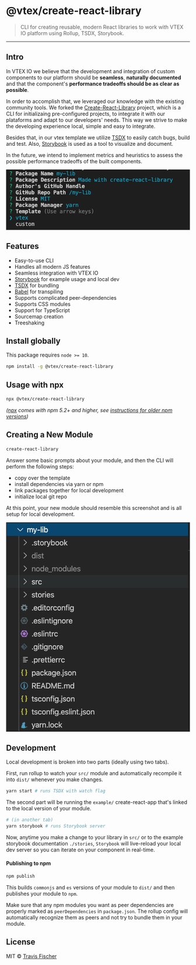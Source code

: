 # @vtex/create-react-library

> CLI for creating reusable, modern React libraries to work with VTEX IO platform using Rollup, TSDX, Storybook.

---

## Intro

In VTEX IO we believe that the development and integration of custom components to our platform should be **seamless**, **naturally documented** and that the component's **performance tradeoffs should be as clear as possible**.

In order to accomplish that, we leveraged our knowledge with the existing community tools. We forked the [Create-React-Library](https://github.com/transitive-bullshit/create-react-library) project, which is a CLI for initializaing pre-configured projects, to integrate it with our plataforms and adapt to our developers' needs. This way we strive to make the developing experience local, simple and easy to integrate. 

Besides that, in our vtex template we utilize [TSDX](https://github.com/formium/tsdx) to easily catch bugs, build and test. Also, [Storybook](https://storybook.js.org/) is used as a tool to visualize and document.

In the future, we intend to implement metrics and heuristics to assess the possible performance tradeoffs of the built components.   

<p align="center">
  <img width="600" src="https://raw.githubusercontent.com/vtex/create-react-library/readme/media/demo.png">
</p>

## Features

- Easy-to-use CLI
- Handles all modern JS features
- Seamless integration with VTEX IO
- [Storybook](https://github.com/facebookincubator/create-react-app) for example usage and local dev
- [TSDX](https://github.com/formium/tsdx) for bundling
- [Babel](https://babeljs.io/) for transpiling
- Supports complicated peer-dependencies
- Supports CSS modules
- Support for TypeScript
- Sourcemap creation
- Treeshaking

## Install globally

This package requires `node >= 10`.

```bash
npm install -g @vtex/create-react-library
```

## Usage with npx

```bash
npx @vtex/create-react-library
```

_([npx](https://medium.com/@maybekatz/introducing-npx-an-npm-package-runner-55f7d4bd282b) comes with npm 5.2+ and higher, see [instructions for older npm versions](https://gist.github.com/gaearon/4064d3c23a77c74a3614c498a8bb1c5f))_

## Creating a New Module

```bash
create-react-library
```

Answer some basic prompts about your module, and then the CLI will perform the following steps:

- copy over the template
- install dependencies via yarn or npm
- link packages together for local development
- initialize local git repo

At this point, your new module should resemble this screenshot and is all setup for local development.

<p align="center">
  <img width="600" src="https://github.com/vtex/create-react-library/blob/readme/media/tree.png?raw=true">
</p>

## Development

Local development is broken into two parts (ideally using two tabs).

First, run rollup to watch your `src/` module and automatically recompile it into `dist/` whenever you make changes.

```bash
yarn start # runs TSDX with watch flag
```

The second part will be running the `example/` create-react-app that's linked to the local version of your module.

```bash
# (in another tab)
yarn storybook # runs Storybook server
```

Now, anytime you make a change to your library in `src/` or to the example storybook documentation `./stories`, `Storybook` will live-reload your local dev server so you can iterate on your component in real-time.

#### Publishing to npm

```bash
npm publish
```

This builds `commonjs` and `es` versions of your module to `dist/` and then publishes your module to `npm`.

Make sure that any npm modules you want as peer dependencies are properly marked as `peerDependencies` in `package.json`. The rollup config will automatically recognize them as peers and not try to bundle them in your module.

## License

MIT © [Travis Fischer](https://github.com/transitive-bullshit)